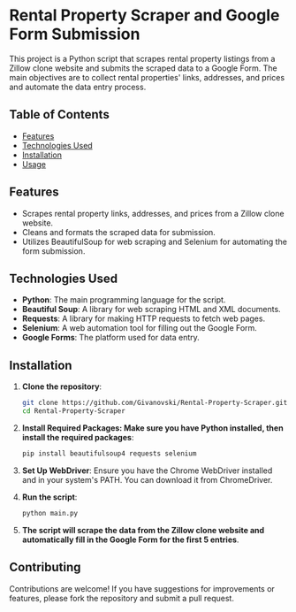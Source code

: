 # Rental Property Scraper and Google Form Submission

This project is a Python script that scrapes rental property listings from a Zillow clone website and submits the scraped data to a Google Form. The main objectives are to collect rental properties' links, addresses, and prices and automate the data entry process.

## Table of Contents

- [Features](#features)
- [Technologies Used](#technologies-used)
- [Installation](#installation)
- [Usage](#usage)

## Features

- Scrapes rental property links, addresses, and prices from a Zillow clone website.
- Cleans and formats the scraped data for submission.
- Utilizes BeautifulSoup for web scraping and Selenium for automating the form submission.

## Technologies Used

- **Python**: The main programming language for the script.
- **Beautiful Soup**: A library for web scraping HTML and XML documents.
- **Requests**: A library for making HTTP requests to fetch web pages.
- **Selenium**: A web automation tool for filling out the Google Form.
- **Google Forms**: The platform used for data entry.

 ## Installation

1. **Clone the repository**:
   ```bash
   git clone https://github.com/Givanovski/Rental-Property-Scraper.git
   cd Rental-Property-Scraper
   
2. **Install Required Packages: Make sure you have Python installed, then install the required packages**:
   ```bash
   pip install beautifulsoup4 requests selenium
   
3. **Set Up WebDriver**: Ensure you have the Chrome WebDriver installed and in your system's PATH. You can download it from ChromeDriver.
  
4. **Run the script**:
   ```bash
   python main.py
5. **The script will scrape the data from the Zillow clone website and automatically fill in the Google Form for the first 5 entries**.

## Contributing
Contributions are welcome! If you have suggestions for improvements or features, please fork the repository and submit a pull request.







